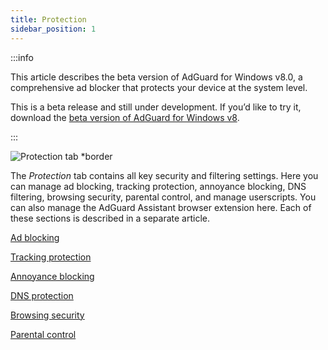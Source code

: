 ```yaml
---
title: Protection
sidebar_position: 1
---
```


:::info

This article describes the beta version of AdGuard for Windows v8.0, a comprehensive ad blocker that protects your device at the system level.

This is a beta release and still under development. If you’d like to try it, download the [beta version of AdGuard for Windows v8](https://agrd.io/adguard_for_windows_8_beta).

:::

![Protection tab *border](https://cdn.adtidy.org/content/kb/ad_blocker/windows/version_8/protection/protection.png)

The *Protection* tab contains all key security and filtering settings. Here you can manage ad blocking, tracking protection, annoyance blocking, DNS filtering, browsing security, parental control, and manage userscripts. You can also manage the AdGuard Assistant browser extension here. Each of these sections is described in a separate article.

[Ad blocking](/ad-blocking/)

[Tracking protection](/tracking-protection/)

[Annoyance blocking](/annoyance-blocking/)

[DNS protection](/dns-protection/)

[Browsing security](/browsing-security/)

[Parental control](/parental-control/)
